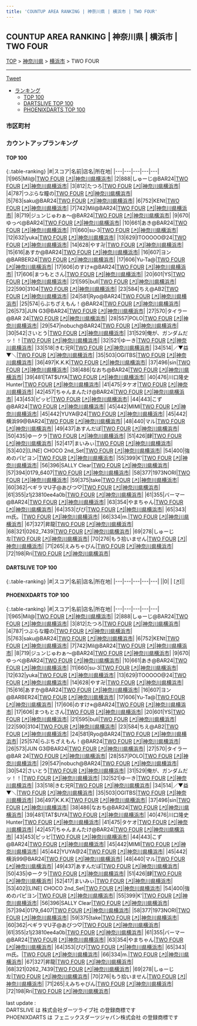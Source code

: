 ```yaml
---
title: 'COUNTUP AREA RANKING | 神奈川県 | 横浜市 | TWO FOUR'
---
```

## COUNTUP AREA RANKING | 神奈川県 | 横浜市 | TWO FOUR

[TOP](/darts/rank/) > [神奈川県](/darts/rank/神奈川県/) > [横浜市](/darts/rank/神奈川県/横浜市/) > TWO FOUR

___

<a href="https://twitter.com/share?ref_src=twsrc%5Etfw" data-text="COUNTUP AREA RANKING | 神奈川県横浜市TWO FOUR" class="twitter-share-button" data-hashtags="DARTSLIVE,PHOENIXDARTS,darts,ダーツ" data-show-count="false">Tweet</a>

* [ランキング](#カウントアップランキング)
    * [TOP 100](#top-100)
    * [DARTSLIVE TOP 100](#dartslive-top-100)
    * [PHOENIXDARTS TOP 100](#phoenixdarts-top-100)

### 市区町村

<ul>

</ul>

### カウントアップランキング

#### TOP 100



{:.table-ranking}
|#|スコア|名前|店名|所在地|
|---|---|---|---|---|
|1|965|<span class="rank-name-pd">Mil@</span>|<a href="/darts/rank/shops/85292.html">TWO FOUR</a> <a href="https://vs.phoenixdarts.com/jp/shop/shopDetailInfo/s_85292?s_seq=85292">[↗]</a>|<a href="/darts/rank/神奈川県/横浜市">神奈川県横浜市</a>|
|2|888|<span class="rank-name-pd">しゅーじ@BAR24</span>|<a href="/darts/rank/shops/85292.html">TWO FOUR</a> <a href="https://vs.phoenixdarts.com/jp/shop/shopDetailInfo/s_85292?s_seq=85292">[↗]</a>|<a href="/darts/rank/神奈川県/横浜市">神奈川県横浜市</a>|
|3|812|<span class="rank-name-pd">たつろ</span>|<a href="/darts/rank/shops/85292.html">TWO FOUR</a> <a href="https://vs.phoenixdarts.com/jp/shop/shopDetailInfo/s_85292?s_seq=85292">[↗]</a>|<a href="/darts/rank/神奈川県/横浜市">神奈川県横浜市</a>|
|4|787|<span class="rank-name-pd">つぶらな瞳の</span>|<a href="/darts/rank/shops/85292.html">TWO FOUR</a> <a href="https://vs.phoenixdarts.com/jp/shop/shopDetailInfo/s_85292?s_seq=85292">[↗]</a>|<a href="/darts/rank/神奈川県/横浜市">神奈川県横浜市</a>|
|5|763|<span class="rank-name-pd">saku@BAR24</span>|<a href="/darts/rank/shops/85292.html">TWO FOUR</a> <a href="https://vs.phoenixdarts.com/jp/shop/shopDetailInfo/s_85292?s_seq=85292">[↗]</a>|<a href="/darts/rank/神奈川県/横浜市">神奈川県横浜市</a>|
|6|752|<span class="rank-name-pd">KENt</span>|<a href="/darts/rank/shops/85292.html">TWO FOUR</a> <a href="https://vs.phoenixdarts.com/jp/shop/shopDetailInfo/s_85292?s_seq=85292">[↗]</a>|<a href="/darts/rank/神奈川県/横浜市">神奈川県横浜市</a>|
|7|742|<span class="rank-name-pd">Mil@BAR24</span>|<a href="/darts/rank/shops/85292.html">TWO FOUR</a> <a href="https://vs.phoenixdarts.com/jp/shop/shopDetailInfo/s_85292?s_seq=85292">[↗]</a>|<a href="/darts/rank/神奈川県/横浜市">神奈川県横浜市</a>|
|8|719|<span class="rank-name-pd">ジュンじゅわぁ〜@BAR24</span>|<a href="/darts/rank/shops/85292.html">TWO FOUR</a> <a href="https://vs.phoenixdarts.com/jp/shop/shopDetailInfo/s_85292?s_seq=85292">[↗]</a>|<a href="/darts/rank/神奈川県/横浜市">神奈川県横浜市</a>|
|9|670|<span class="rank-name-pd">ゆっぺ@BAR24</span>|<a href="/darts/rank/shops/85292.html">TWO FOUR</a> <a href="https://vs.phoenixdarts.com/jp/shop/shopDetailInfo/s_85292?s_seq=85292">[↗]</a>|<a href="/darts/rank/神奈川県/横浜市">神奈川県横浜市</a>|
|10|661|<span class="rank-name-pd">あき@BAR24</span>|<a href="/darts/rank/shops/85292.html">TWO FOUR</a> <a href="https://vs.phoenixdarts.com/jp/shop/shopDetailInfo/s_85292?s_seq=85292">[↗]</a>|<a href="/darts/rank/神奈川県/横浜市">神奈川県横浜市</a>|
|11|660|<span class="rank-name-pd">su-3</span>|<a href="/darts/rank/shops/85292.html">TWO FOUR</a> <a href="https://vs.phoenixdarts.com/jp/shop/shopDetailInfo/s_85292?s_seq=85292">[↗]</a>|<a href="/darts/rank/神奈川県/横浜市">神奈川県横浜市</a>|
|12|632|<span class="rank-name-pd">yuka</span>|<a href="/darts/rank/shops/85292.html">TWO FOUR</a> <a href="https://vs.phoenixdarts.com/jp/shop/shopDetailInfo/s_85292?s_seq=85292">[↗]</a>|<a href="/darts/rank/神奈川県/横浜市">神奈川県横浜市</a>|
|13|629|<span class="rank-name-pd">ITOOOOO@24</span>|<a href="/darts/rank/shops/85292.html">TWO FOUR</a> <a href="https://vs.phoenixdarts.com/jp/shop/shopDetailInfo/s_85292?s_seq=85292">[↗]</a>|<a href="/darts/rank/神奈川県/横浜市">神奈川県横浜市</a>|
|14|628|<span class="rank-name-pd">やす卍</span>|<a href="/darts/rank/shops/85292.html">TWO FOUR</a> <a href="https://vs.phoenixdarts.com/jp/shop/shopDetailInfo/s_85292?s_seq=85292">[↗]</a>|<a href="/darts/rank/神奈川県/横浜市">神奈川県横浜市</a>|
|15|616|<span class="rank-name-pd">あすか@BAR24</span>|<a href="/darts/rank/shops/85292.html">TWO FOUR</a> <a href="https://vs.phoenixdarts.com/jp/shop/shopDetailInfo/s_85292?s_seq=85292">[↗]</a>|<a href="/darts/rank/神奈川県/横浜市">神奈川県横浜市</a>|
|16|607|<span class="rank-name-pd">ヨン@BARBER24</span>|<a href="/darts/rank/shops/85292.html">TWO FOUR</a> <a href="https://vs.phoenixdarts.com/jp/shop/shopDetailInfo/s_85292?s_seq=85292">[↗]</a>|<a href="/darts/rank/神奈川県/横浜市">神奈川県横浜市</a>|
|17|606|<span class="rank-name-pd">Yu-Ta@</span>|<a href="/darts/rank/shops/85292.html">TWO FOUR</a> <a href="https://vs.phoenixdarts.com/jp/shop/shopDetailInfo/s_85292?s_seq=85292">[↗]</a>|<a href="/darts/rank/神奈川県/横浜市">神奈川県横浜市</a>|
|17|606|<span class="rank-name-pd">のすけ⭐︎@BAR24</span>|<a href="/darts/rank/shops/85292.html">TWO FOUR</a> <a href="https://vs.phoenixdarts.com/jp/shop/shopDetailInfo/s_85292?s_seq=85292">[↗]</a>|<a href="/darts/rank/神奈川県/横浜市">神奈川県横浜市</a>|
|17|606|<span class="rank-name-pd">まつもとさん</span>|<a href="/darts/rank/shops/85292.html">TWO FOUR</a> <a href="https://vs.phoenixdarts.com/jp/shop/shopDetailInfo/s_85292?s_seq=85292">[↗]</a>|<a href="/darts/rank/神奈川県/横浜市">神奈川県横浜市</a>|
|20|601|<span class="rank-name-pd">YS</span>|<a href="/darts/rank/shops/85292.html">TWO FOUR</a> <a href="https://vs.phoenixdarts.com/jp/shop/shopDetailInfo/s_85292?s_seq=85292">[↗]</a>|<a href="/darts/rank/神奈川県/横浜市">神奈川県横浜市</a>|
|21|595|<span class="rank-name-pd">bull</span>|<a href="/darts/rank/shops/85292.html">TWO FOUR</a> <a href="https://vs.phoenixdarts.com/jp/shop/shopDetailInfo/s_85292?s_seq=85292">[↗]</a>|<a href="/darts/rank/神奈川県/横浜市">神奈川県横浜市</a>|
|22|590|<span class="rank-name-pd">3104</span>|<a href="/darts/rank/shops/85292.html">TWO FOUR</a> <a href="https://vs.phoenixdarts.com/jp/shop/shopDetailInfo/s_85292?s_seq=85292">[↗]</a>|<a href="/darts/rank/神奈川県/横浜市">神奈川県横浜市</a>|
|23|584|<span class="rank-name-pd">ちえ@AB2</span>|<a href="/darts/rank/shops/85292.html">TWO FOUR</a> <a href="https://vs.phoenixdarts.com/jp/shop/shopDetailInfo/s_85292?s_seq=85292">[↗]</a>|<a href="/darts/rank/神奈川県/横浜市">神奈川県横浜市</a>|
|24|581|<span class="rank-name-pd">Ryo@BAR24</span>|<a href="/darts/rank/shops/85292.html">TWO FOUR</a> <a href="https://vs.phoenixdarts.com/jp/shop/shopDetailInfo/s_85292?s_seq=85292">[↗]</a>|<a href="/darts/rank/神奈川県/横浜市">神奈川県横浜市</a>|
|25|574|<span class="rank-name-pd">らぶちざえもん！@BAR24</span>|<a href="/darts/rank/shops/85292.html">TWO FOUR</a> <a href="https://vs.phoenixdarts.com/jp/shop/shopDetailInfo/s_85292?s_seq=85292">[↗]</a>|<a href="/darts/rank/神奈川県/横浜市">神奈川県横浜市</a>|
|26|573|<span class="rank-name-pd">JUN G3@BAR24</span>|<a href="/darts/rank/shops/85292.html">TWO FOUR</a> <a href="https://vs.phoenixdarts.com/jp/shop/shopDetailInfo/s_85292?s_seq=85292">[↗]</a>|<a href="/darts/rank/神奈川県/横浜市">神奈川県横浜市</a>|
|27|570|<span class="rank-name-pd">タイラー@BAR 24</span>|<a href="/darts/rank/shops/85292.html">TWO FOUR</a> <a href="https://vs.phoenixdarts.com/jp/shop/shopDetailInfo/s_85292?s_seq=85292">[↗]</a>|<a href="/darts/rank/神奈川県/横浜市">神奈川県横浜市</a>|
|28|557|<span class="rank-name-pd">POLO</span>|<a href="/darts/rank/shops/85292.html">TWO FOUR</a> <a href="https://vs.phoenixdarts.com/jp/shop/shopDetailInfo/s_85292?s_seq=85292">[↗]</a>|<a href="/darts/rank/神奈川県/横浜市">神奈川県横浜市</a>|
|29|547|<span class="rank-name-pd">nobuch@BAR24</span>|<a href="/darts/rank/shops/85292.html">TWO FOUR</a> <a href="https://vs.phoenixdarts.com/jp/shop/shopDetailInfo/s_85292?s_seq=85292">[↗]</a>|<a href="/darts/rank/神奈川県/横浜市">神奈川県横浜市</a>|
|30|542|<span class="rank-name-pd">さいとう</span>|<a href="/darts/rank/shops/85292.html">TWO FOUR</a> <a href="https://vs.phoenixdarts.com/jp/shop/shopDetailInfo/s_85292?s_seq=85292">[↗]</a>|<a href="/darts/rank/神奈川県/横浜市">神奈川県横浜市</a>|
|31|529|<span class="rank-name-pd">俺が、ガンダムだッ！！</span>|<a href="/darts/rank/shops/85292.html">TWO FOUR</a> <a href="https://vs.phoenixdarts.com/jp/shop/shopDetailInfo/s_85292?s_seq=85292">[↗]</a>|<a href="/darts/rank/神奈川県/横浜市">神奈川県横浜市</a>|
|32|521|<span class="rank-name-pd">ゆーき</span>|<a href="/darts/rank/shops/85292.html">TWO FOUR</a> <a href="https://vs.phoenixdarts.com/jp/shop/shopDetailInfo/s_85292?s_seq=85292">[↗]</a>|<a href="/darts/rank/神奈川県/横浜市">神奈川県横浜市</a>|
|33|518|<span class="rank-name-pd">きむ兄R</span>|<a href="/darts/rank/shops/85292.html">TWO FOUR</a> <a href="https://vs.phoenixdarts.com/jp/shop/shopDetailInfo/s_85292?s_seq=85292">[↗]</a>|<a href="/darts/rank/神奈川県/横浜市">神奈川県横浜市</a>|
|34|514|<span class="rank-name-pd">／▼益▼＼</span>|<a href="/darts/rank/shops/85292.html">TWO FOUR</a> <a href="https://vs.phoenixdarts.com/jp/shop/shopDetailInfo/s_85292?s_seq=85292">[↗]</a>|<a href="/darts/rank/神奈川県/横浜市">神奈川県横浜市</a>|
|35|503|<span class="rank-name-pd">OGITBS</span>|<a href="/darts/rank/shops/85292.html">TWO FOUR</a> <a href="https://vs.phoenixdarts.com/jp/shop/shopDetailInfo/s_85292?s_seq=85292">[↗]</a>|<a href="/darts/rank/神奈川県/横浜市">神奈川県横浜市</a>|
|36|497|<span class="rank-name-pd">K.K.K</span>|<a href="/darts/rank/shops/85292.html">TWO FOUR</a> <a href="https://vs.phoenixdarts.com/jp/shop/shopDetailInfo/s_85292?s_seq=85292">[↗]</a>|<a href="/darts/rank/神奈川県/横浜市">神奈川県横浜市</a>|
|37|496|<span class="rank-name-pd">sin</span>|<a href="/darts/rank/shops/85292.html">TWO FOUR</a> <a href="https://vs.phoenixdarts.com/jp/shop/shopDetailInfo/s_85292?s_seq=85292">[↗]</a>|<a href="/darts/rank/神奈川県/横浜市">神奈川県横浜市</a>|
|38|486|<span class="rank-name-pd">なおち@BAR24</span>|<a href="/darts/rank/shops/85292.html">TWO FOUR</a> <a href="https://vs.phoenixdarts.com/jp/shop/shopDetailInfo/s_85292?s_seq=85292">[↗]</a>|<a href="/darts/rank/神奈川県/横浜市">神奈川県横浜市</a>|
|39|481|<span class="rank-name-pd">TAT$UYA</span>|<a href="/darts/rank/shops/85292.html">TWO FOUR</a> <a href="https://vs.phoenixdarts.com/jp/shop/shopDetailInfo/s_85292?s_seq=85292">[↗]</a>|<a href="/darts/rank/神奈川県/横浜市">神奈川県横浜市</a>|
|40|476|<span class="rank-name-pd">川口隆史Hunter</span>|<a href="/darts/rank/shops/85292.html">TWO FOUR</a> <a href="https://vs.phoenixdarts.com/jp/shop/shopDetailInfo/s_85292?s_seq=85292">[↗]</a>|<a href="/darts/rank/神奈川県/横浜市">神奈川県横浜市</a>|
|41|475|<span class="rank-name-pd">タケオ</span>|<a href="/darts/rank/shops/85292.html">TWO FOUR</a> <a href="https://vs.phoenixdarts.com/jp/shop/shopDetailInfo/s_85292?s_seq=85292">[↗]</a>|<a href="/darts/rank/神奈川県/横浜市">神奈川県横浜市</a>|
|42|457|<span class="rank-name-pd">ちゃんまんたけ@BAR24</span>|<a href="/darts/rank/shops/85292.html">TWO FOUR</a> <a href="https://vs.phoenixdarts.com/jp/shop/shopDetailInfo/s_85292?s_seq=85292">[↗]</a>|<a href="/darts/rank/神奈川県/横浜市">神奈川県横浜市</a>|
|43|453|<span class="rank-name-pd">ピッピ</span>|<a href="/darts/rank/shops/85292.html">TWO FOUR</a> <a href="https://vs.phoenixdarts.com/jp/shop/shopDetailInfo/s_85292?s_seq=85292">[↗]</a>|<a href="/darts/rank/神奈川県/横浜市">神奈川県横浜市</a>|
|44|443|<span class="rank-name-pd">こず@BAR24</span>|<a href="/darts/rank/shops/85292.html">TWO FOUR</a> <a href="https://vs.phoenixdarts.com/jp/shop/shopDetailInfo/s_85292?s_seq=85292">[↗]</a>|<a href="/darts/rank/神奈川県/横浜市">神奈川県横浜市</a>|
|45|442|<span class="rank-name-pd">MIMI</span>|<a href="/darts/rank/shops/85292.html">TWO FOUR</a> <a href="https://vs.phoenixdarts.com/jp/shop/shopDetailInfo/s_85292?s_seq=85292">[↗]</a>|<a href="/darts/rank/神奈川県/横浜市">神奈川県横浜市</a>|
|45|442|<span class="rank-name-pd">YUYA@24</span>|<a href="/darts/rank/shops/85292.html">TWO FOUR</a> <a href="https://vs.phoenixdarts.com/jp/shop/shopDetailInfo/s_85292?s_seq=85292">[↗]</a>|<a href="/darts/rank/神奈川県/横浜市">神奈川県横浜市</a>|
|45|442|<span class="rank-name-pd">横浜99@BAR24</span>|<a href="/darts/rank/shops/85292.html">TWO FOUR</a> <a href="https://vs.phoenixdarts.com/jp/shop/shopDetailInfo/s_85292?s_seq=85292">[↗]</a>|<a href="/darts/rank/神奈川県/横浜市">神奈川県横浜市</a>|
|48|440|<span class="rank-name-pd">マル</span>|<a href="/darts/rank/shops/85292.html">TWO FOUR</a> <a href="https://vs.phoenixdarts.com/jp/shop/shopDetailInfo/s_85292?s_seq=85292">[↗]</a>|<a href="/darts/rank/神奈川県/横浜市">神奈川県横浜市</a>|
|49|437|<span class="rank-name-pd">あすんだぽ</span>|<a href="/darts/rank/shops/85292.html">TWO FOUR</a> <a href="https://vs.phoenixdarts.com/jp/shop/shopDetailInfo/s_85292?s_seq=85292">[↗]</a>|<a href="/darts/rank/神奈川県/横浜市">神奈川県横浜市</a>|
|50|435|<span class="rank-name-pd">ゆークラ</span>|<a href="/darts/rank/shops/85292.html">TWO FOUR</a> <a href="https://vs.phoenixdarts.com/jp/shop/shopDetailInfo/s_85292?s_seq=85292">[↗]</a>|<a href="/darts/rank/神奈川県/横浜市">神奈川県横浜市</a>|
|51|426|<span class="rank-name-pd">肆</span>|<a href="/darts/rank/shops/85292.html">TWO FOUR</a> <a href="https://vs.phoenixdarts.com/jp/shop/shopDetailInfo/s_85292?s_seq=85292">[↗]</a>|<a href="/darts/rank/神奈川県/横浜市">神奈川県横浜市</a>|
|52|417|<span class="rank-name-pd">まいみぃ</span>|<a href="/darts/rank/shops/85292.html">TWO FOUR</a> <a href="https://vs.phoenixdarts.com/jp/shop/shopDetailInfo/s_85292?s_seq=85292">[↗]</a>|<a href="/darts/rank/神奈川県/横浜市">神奈川県横浜市</a>|
|53|402|<span class="rank-name-pd">[LINE] CHOCO 2nd_Set</span>|<a href="/darts/rank/shops/85292.html">TWO FOUR</a> <a href="https://vs.phoenixdarts.com/jp/shop/shopDetailInfo/s_85292?s_seq=85292">[↗]</a>|<a href="/darts/rank/神奈川県/横浜市">神奈川県横浜市</a>|
|54|400|<span class="rank-name-pd">強めのパピヨン</span>|<a href="/darts/rank/shops/85292.html">TWO FOUR</a> <a href="https://vs.phoenixdarts.com/jp/shop/shopDetailInfo/s_85292?s_seq=85292">[↗]</a>|<a href="/darts/rank/神奈川県/横浜市">神奈川県横浜市</a>|
|55|399|<span class="rank-name-pd">K&#x27;</span>|<a href="/darts/rank/shops/85292.html">TWO FOUR</a> <a href="https://vs.phoenixdarts.com/jp/shop/shopDetailInfo/s_85292?s_seq=85292">[↗]</a>|<a href="/darts/rank/神奈川県/横浜市">神奈川県横浜市</a>|
|56|396|<span class="rank-name-pd">SALLY Clear</span>|<a href="/darts/rank/shops/85292.html">TWO FOUR</a> <a href="https://vs.phoenixdarts.com/jp/shop/shopDetailInfo/s_85292?s_seq=85292">[↗]</a>|<a href="/darts/rank/神奈川県/横浜市">神奈川県横浜市</a>|
|57|394|<span class="rank-name-pd">0179_6407</span>|<a href="/darts/rank/shops/85292.html">TWO FOUR</a> <a href="https://vs.phoenixdarts.com/jp/shop/shopDetailInfo/s_85292?s_seq=85292">[↗]</a>|<a href="/darts/rank/神奈川県/横浜市">神奈川県横浜市</a>|
|58|377|<span class="rank-name-pd">1973NORI</span>|<a href="/darts/rank/shops/85292.html">TWO FOUR</a> <a href="https://vs.phoenixdarts.com/jp/shop/shopDetailInfo/s_85292?s_seq=85292">[↗]</a>|<a href="/darts/rank/神奈川県/横浜市">神奈川県横浜市</a>|
|59|375|<span class="rank-name-pd">take</span>|<a href="/darts/rank/shops/85292.html">TWO FOUR</a> <a href="https://vs.phoenixdarts.com/jp/shop/shopDetailInfo/s_85292?s_seq=85292">[↗]</a>|<a href="/darts/rank/神奈川県/横浜市">神奈川県横浜市</a>|
|60|362|<span class="rank-name-pd">ベギラマU子@あびつ♡</span>|<a href="/darts/rank/shops/85292.html">TWO FOUR</a> <a href="https://vs.phoenixdarts.com/jp/shop/shopDetailInfo/s_85292?s_seq=85292">[↗]</a>|<a href="/darts/rank/神奈川県/横浜市">神奈川県横浜市</a>|
|61|355|<span class="rank-name-pd">z1j23810ee4a0b</span>|<a href="/darts/rank/shops/85292.html">TWO FOUR</a> <a href="https://vs.phoenixdarts.com/jp/shop/shopDetailInfo/s_85292?s_seq=85292">[↗]</a>|<a href="/darts/rank/神奈川県/横浜市">神奈川県横浜市</a>|
|61|355|<span class="rank-name-pd">バーマー@BAR24</span>|<a href="/darts/rank/shops/85292.html">TWO FOUR</a> <a href="https://vs.phoenixdarts.com/jp/shop/shopDetailInfo/s_85292?s_seq=85292">[↗]</a>|<a href="/darts/rank/神奈川県/横浜市">神奈川県横浜市</a>|
|63|354|<span class="rank-name-pd">やまちゃん</span>|<a href="/darts/rank/shops/85292.html">TWO FOUR</a> <a href="https://vs.phoenixdarts.com/jp/shop/shopDetailInfo/s_85292?s_seq=85292">[↗]</a>|<a href="/darts/rank/神奈川県/横浜市">神奈川県横浜市</a>|
|64|353|<span class="rank-name-pd">ぴぴ</span>|<a href="/darts/rank/shops/85292.html">TWO FOUR</a> <a href="https://vs.phoenixdarts.com/jp/shop/shopDetailInfo/s_85292?s_seq=85292">[↗]</a>|<a href="/darts/rank/神奈川県/横浜市">神奈川県横浜市</a>|
|65|343|<span class="rank-name-pd">ｍ氏。</span>|<a href="/darts/rank/shops/85292.html">TWO FOUR</a> <a href="https://vs.phoenixdarts.com/jp/shop/shopDetailInfo/s_85292?s_seq=85292">[↗]</a>|<a href="/darts/rank/神奈川県/横浜市">神奈川県横浜市</a>|
|66|334|<span class="rank-name-pd">m.</span>|<a href="/darts/rank/shops/85292.html">TWO FOUR</a> <a href="https://vs.phoenixdarts.com/jp/shop/shopDetailInfo/s_85292?s_seq=85292">[↗]</a>|<a href="/darts/rank/神奈川県/横浜市">神奈川県横浜市</a>|
|67|327|<span class="rank-name-pd">昇龍</span>|<a href="/darts/rank/shops/85292.html">TWO FOUR</a> <a href="https://vs.phoenixdarts.com/jp/shop/shopDetailInfo/s_85292?s_seq=85292">[↗]</a>|<a href="/darts/rank/神奈川県/横浜市">神奈川県横浜市</a>|
|68|321|<span class="rank-name-pd">0262_7439</span>|<a href="/darts/rank/shops/85292.html">TWO FOUR</a> <a href="https://vs.phoenixdarts.com/jp/shop/shopDetailInfo/s_85292?s_seq=85292">[↗]</a>|<a href="/darts/rank/神奈川県/横浜市">神奈川県横浜市</a>|
|69|278|<span class="rank-name-pd">しゅーじ左</span>|<a href="/darts/rank/shops/85292.html">TWO FOUR</a> <a href="https://vs.phoenixdarts.com/jp/shop/shopDetailInfo/s_85292?s_seq=85292">[↗]</a>|<a href="/darts/rank/神奈川県/横浜市">神奈川県横浜市</a>|
|70|276|<span class="rank-name-pd">もう拾いません</span>|<a href="/darts/rank/shops/85292.html">TWO FOUR</a> <a href="https://vs.phoenixdarts.com/jp/shop/shopDetailInfo/s_85292?s_seq=85292">[↗]</a>|<a href="/darts/rank/神奈川県/横浜市">神奈川県横浜市</a>|
|71|265|<span class="rank-name-pd">えみちゃびん</span>|<a href="/darts/rank/shops/85292.html">TWO FOUR</a> <a href="https://vs.phoenixdarts.com/jp/shop/shopDetailInfo/s_85292?s_seq=85292">[↗]</a>|<a href="/darts/rank/神奈川県/横浜市">神奈川県横浜市</a>|
|72|198|<span class="rank-name-pd">Rri</span>|<a href="/darts/rank/shops/85292.html">TWO FOUR</a> <a href="https://vs.phoenixdarts.com/jp/shop/shopDetailInfo/s_85292?s_seq=85292">[↗]</a>|<a href="/darts/rank/神奈川県/横浜市">神奈川県横浜市</a>|


#### DARTSLIVE TOP 100



{:.table-ranking}
|#|スコア|名前|店名|所在地|
|---|---|---|---|---|
||0|<span class="rank-name-dl"> </span>|<a href="/darts/rank/shops/.html"></a> <a href="">[↗]</a>|<a href="/darts/rank//"></a>|


#### PHOENIXDARTS TOP 100



{:.table-ranking}
|#|スコア|名前|店名|所在地|
|---|---|---|---|---|
|1|965|<span class="rank-name-pd">Mil@</span>|<a href="/darts/rank/shops/85292.html">TWO FOUR</a> <a href="https://vs.phoenixdarts.com/jp/shop/shopDetailInfo/s_85292?s_seq=85292">[↗]</a>|<a href="/darts/rank/神奈川県/横浜市">神奈川県横浜市</a>|
|2|888|<span class="rank-name-pd">しゅーじ@BAR24</span>|<a href="/darts/rank/shops/85292.html">TWO FOUR</a> <a href="https://vs.phoenixdarts.com/jp/shop/shopDetailInfo/s_85292?s_seq=85292">[↗]</a>|<a href="/darts/rank/神奈川県/横浜市">神奈川県横浜市</a>|
|3|812|<span class="rank-name-pd">たつろ</span>|<a href="/darts/rank/shops/85292.html">TWO FOUR</a> <a href="https://vs.phoenixdarts.com/jp/shop/shopDetailInfo/s_85292?s_seq=85292">[↗]</a>|<a href="/darts/rank/神奈川県/横浜市">神奈川県横浜市</a>|
|4|787|<span class="rank-name-pd">つぶらな瞳の</span>|<a href="/darts/rank/shops/85292.html">TWO FOUR</a> <a href="https://vs.phoenixdarts.com/jp/shop/shopDetailInfo/s_85292?s_seq=85292">[↗]</a>|<a href="/darts/rank/神奈川県/横浜市">神奈川県横浜市</a>|
|5|763|<span class="rank-name-pd">saku@BAR24</span>|<a href="/darts/rank/shops/85292.html">TWO FOUR</a> <a href="https://vs.phoenixdarts.com/jp/shop/shopDetailInfo/s_85292?s_seq=85292">[↗]</a>|<a href="/darts/rank/神奈川県/横浜市">神奈川県横浜市</a>|
|6|752|<span class="rank-name-pd">KENt</span>|<a href="/darts/rank/shops/85292.html">TWO FOUR</a> <a href="https://vs.phoenixdarts.com/jp/shop/shopDetailInfo/s_85292?s_seq=85292">[↗]</a>|<a href="/darts/rank/神奈川県/横浜市">神奈川県横浜市</a>|
|7|742|<span class="rank-name-pd">Mil@BAR24</span>|<a href="/darts/rank/shops/85292.html">TWO FOUR</a> <a href="https://vs.phoenixdarts.com/jp/shop/shopDetailInfo/s_85292?s_seq=85292">[↗]</a>|<a href="/darts/rank/神奈川県/横浜市">神奈川県横浜市</a>|
|8|719|<span class="rank-name-pd">ジュンじゅわぁ〜@BAR24</span>|<a href="/darts/rank/shops/85292.html">TWO FOUR</a> <a href="https://vs.phoenixdarts.com/jp/shop/shopDetailInfo/s_85292?s_seq=85292">[↗]</a>|<a href="/darts/rank/神奈川県/横浜市">神奈川県横浜市</a>|
|9|670|<span class="rank-name-pd">ゆっぺ@BAR24</span>|<a href="/darts/rank/shops/85292.html">TWO FOUR</a> <a href="https://vs.phoenixdarts.com/jp/shop/shopDetailInfo/s_85292?s_seq=85292">[↗]</a>|<a href="/darts/rank/神奈川県/横浜市">神奈川県横浜市</a>|
|10|661|<span class="rank-name-pd">あき@BAR24</span>|<a href="/darts/rank/shops/85292.html">TWO FOUR</a> <a href="https://vs.phoenixdarts.com/jp/shop/shopDetailInfo/s_85292?s_seq=85292">[↗]</a>|<a href="/darts/rank/神奈川県/横浜市">神奈川県横浜市</a>|
|11|660|<span class="rank-name-pd">su-3</span>|<a href="/darts/rank/shops/85292.html">TWO FOUR</a> <a href="https://vs.phoenixdarts.com/jp/shop/shopDetailInfo/s_85292?s_seq=85292">[↗]</a>|<a href="/darts/rank/神奈川県/横浜市">神奈川県横浜市</a>|
|12|632|<span class="rank-name-pd">yuka</span>|<a href="/darts/rank/shops/85292.html">TWO FOUR</a> <a href="https://vs.phoenixdarts.com/jp/shop/shopDetailInfo/s_85292?s_seq=85292">[↗]</a>|<a href="/darts/rank/神奈川県/横浜市">神奈川県横浜市</a>|
|13|629|<span class="rank-name-pd">ITOOOOO@24</span>|<a href="/darts/rank/shops/85292.html">TWO FOUR</a> <a href="https://vs.phoenixdarts.com/jp/shop/shopDetailInfo/s_85292?s_seq=85292">[↗]</a>|<a href="/darts/rank/神奈川県/横浜市">神奈川県横浜市</a>|
|14|628|<span class="rank-name-pd">やす卍</span>|<a href="/darts/rank/shops/85292.html">TWO FOUR</a> <a href="https://vs.phoenixdarts.com/jp/shop/shopDetailInfo/s_85292?s_seq=85292">[↗]</a>|<a href="/darts/rank/神奈川県/横浜市">神奈川県横浜市</a>|
|15|616|<span class="rank-name-pd">あすか@BAR24</span>|<a href="/darts/rank/shops/85292.html">TWO FOUR</a> <a href="https://vs.phoenixdarts.com/jp/shop/shopDetailInfo/s_85292?s_seq=85292">[↗]</a>|<a href="/darts/rank/神奈川県/横浜市">神奈川県横浜市</a>|
|16|607|<span class="rank-name-pd">ヨン@BARBER24</span>|<a href="/darts/rank/shops/85292.html">TWO FOUR</a> <a href="https://vs.phoenixdarts.com/jp/shop/shopDetailInfo/s_85292?s_seq=85292">[↗]</a>|<a href="/darts/rank/神奈川県/横浜市">神奈川県横浜市</a>|
|17|606|<span class="rank-name-pd">Yu-Ta@</span>|<a href="/darts/rank/shops/85292.html">TWO FOUR</a> <a href="https://vs.phoenixdarts.com/jp/shop/shopDetailInfo/s_85292?s_seq=85292">[↗]</a>|<a href="/darts/rank/神奈川県/横浜市">神奈川県横浜市</a>|
|17|606|<span class="rank-name-pd">のすけ⭐︎@BAR24</span>|<a href="/darts/rank/shops/85292.html">TWO FOUR</a> <a href="https://vs.phoenixdarts.com/jp/shop/shopDetailInfo/s_85292?s_seq=85292">[↗]</a>|<a href="/darts/rank/神奈川県/横浜市">神奈川県横浜市</a>|
|17|606|<span class="rank-name-pd">まつもとさん</span>|<a href="/darts/rank/shops/85292.html">TWO FOUR</a> <a href="https://vs.phoenixdarts.com/jp/shop/shopDetailInfo/s_85292?s_seq=85292">[↗]</a>|<a href="/darts/rank/神奈川県/横浜市">神奈川県横浜市</a>|
|20|601|<span class="rank-name-pd">YS</span>|<a href="/darts/rank/shops/85292.html">TWO FOUR</a> <a href="https://vs.phoenixdarts.com/jp/shop/shopDetailInfo/s_85292?s_seq=85292">[↗]</a>|<a href="/darts/rank/神奈川県/横浜市">神奈川県横浜市</a>|
|21|595|<span class="rank-name-pd">bull</span>|<a href="/darts/rank/shops/85292.html">TWO FOUR</a> <a href="https://vs.phoenixdarts.com/jp/shop/shopDetailInfo/s_85292?s_seq=85292">[↗]</a>|<a href="/darts/rank/神奈川県/横浜市">神奈川県横浜市</a>|
|22|590|<span class="rank-name-pd">3104</span>|<a href="/darts/rank/shops/85292.html">TWO FOUR</a> <a href="https://vs.phoenixdarts.com/jp/shop/shopDetailInfo/s_85292?s_seq=85292">[↗]</a>|<a href="/darts/rank/神奈川県/横浜市">神奈川県横浜市</a>|
|23|584|<span class="rank-name-pd">ちえ@AB2</span>|<a href="/darts/rank/shops/85292.html">TWO FOUR</a> <a href="https://vs.phoenixdarts.com/jp/shop/shopDetailInfo/s_85292?s_seq=85292">[↗]</a>|<a href="/darts/rank/神奈川県/横浜市">神奈川県横浜市</a>|
|24|581|<span class="rank-name-pd">Ryo@BAR24</span>|<a href="/darts/rank/shops/85292.html">TWO FOUR</a> <a href="https://vs.phoenixdarts.com/jp/shop/shopDetailInfo/s_85292?s_seq=85292">[↗]</a>|<a href="/darts/rank/神奈川県/横浜市">神奈川県横浜市</a>|
|25|574|<span class="rank-name-pd">らぶちざえもん！@BAR24</span>|<a href="/darts/rank/shops/85292.html">TWO FOUR</a> <a href="https://vs.phoenixdarts.com/jp/shop/shopDetailInfo/s_85292?s_seq=85292">[↗]</a>|<a href="/darts/rank/神奈川県/横浜市">神奈川県横浜市</a>|
|26|573|<span class="rank-name-pd">JUN G3@BAR24</span>|<a href="/darts/rank/shops/85292.html">TWO FOUR</a> <a href="https://vs.phoenixdarts.com/jp/shop/shopDetailInfo/s_85292?s_seq=85292">[↗]</a>|<a href="/darts/rank/神奈川県/横浜市">神奈川県横浜市</a>|
|27|570|<span class="rank-name-pd">タイラー@BAR 24</span>|<a href="/darts/rank/shops/85292.html">TWO FOUR</a> <a href="https://vs.phoenixdarts.com/jp/shop/shopDetailInfo/s_85292?s_seq=85292">[↗]</a>|<a href="/darts/rank/神奈川県/横浜市">神奈川県横浜市</a>|
|28|557|<span class="rank-name-pd">POLO</span>|<a href="/darts/rank/shops/85292.html">TWO FOUR</a> <a href="https://vs.phoenixdarts.com/jp/shop/shopDetailInfo/s_85292?s_seq=85292">[↗]</a>|<a href="/darts/rank/神奈川県/横浜市">神奈川県横浜市</a>|
|29|547|<span class="rank-name-pd">nobuch@BAR24</span>|<a href="/darts/rank/shops/85292.html">TWO FOUR</a> <a href="https://vs.phoenixdarts.com/jp/shop/shopDetailInfo/s_85292?s_seq=85292">[↗]</a>|<a href="/darts/rank/神奈川県/横浜市">神奈川県横浜市</a>|
|30|542|<span class="rank-name-pd">さいとう</span>|<a href="/darts/rank/shops/85292.html">TWO FOUR</a> <a href="https://vs.phoenixdarts.com/jp/shop/shopDetailInfo/s_85292?s_seq=85292">[↗]</a>|<a href="/darts/rank/神奈川県/横浜市">神奈川県横浜市</a>|
|31|529|<span class="rank-name-pd">俺が、ガンダムだッ！！</span>|<a href="/darts/rank/shops/85292.html">TWO FOUR</a> <a href="https://vs.phoenixdarts.com/jp/shop/shopDetailInfo/s_85292?s_seq=85292">[↗]</a>|<a href="/darts/rank/神奈川県/横浜市">神奈川県横浜市</a>|
|32|521|<span class="rank-name-pd">ゆーき</span>|<a href="/darts/rank/shops/85292.html">TWO FOUR</a> <a href="https://vs.phoenixdarts.com/jp/shop/shopDetailInfo/s_85292?s_seq=85292">[↗]</a>|<a href="/darts/rank/神奈川県/横浜市">神奈川県横浜市</a>|
|33|518|<span class="rank-name-pd">きむ兄R</span>|<a href="/darts/rank/shops/85292.html">TWO FOUR</a> <a href="https://vs.phoenixdarts.com/jp/shop/shopDetailInfo/s_85292?s_seq=85292">[↗]</a>|<a href="/darts/rank/神奈川県/横浜市">神奈川県横浜市</a>|
|34|514|<span class="rank-name-pd">／▼益▼＼</span>|<a href="/darts/rank/shops/85292.html">TWO FOUR</a> <a href="https://vs.phoenixdarts.com/jp/shop/shopDetailInfo/s_85292?s_seq=85292">[↗]</a>|<a href="/darts/rank/神奈川県/横浜市">神奈川県横浜市</a>|
|35|503|<span class="rank-name-pd">OGITBS</span>|<a href="/darts/rank/shops/85292.html">TWO FOUR</a> <a href="https://vs.phoenixdarts.com/jp/shop/shopDetailInfo/s_85292?s_seq=85292">[↗]</a>|<a href="/darts/rank/神奈川県/横浜市">神奈川県横浜市</a>|
|36|497|<span class="rank-name-pd">K.K.K</span>|<a href="/darts/rank/shops/85292.html">TWO FOUR</a> <a href="https://vs.phoenixdarts.com/jp/shop/shopDetailInfo/s_85292?s_seq=85292">[↗]</a>|<a href="/darts/rank/神奈川県/横浜市">神奈川県横浜市</a>|
|37|496|<span class="rank-name-pd">sin</span>|<a href="/darts/rank/shops/85292.html">TWO FOUR</a> <a href="https://vs.phoenixdarts.com/jp/shop/shopDetailInfo/s_85292?s_seq=85292">[↗]</a>|<a href="/darts/rank/神奈川県/横浜市">神奈川県横浜市</a>|
|38|486|<span class="rank-name-pd">なおち@BAR24</span>|<a href="/darts/rank/shops/85292.html">TWO FOUR</a> <a href="https://vs.phoenixdarts.com/jp/shop/shopDetailInfo/s_85292?s_seq=85292">[↗]</a>|<a href="/darts/rank/神奈川県/横浜市">神奈川県横浜市</a>|
|39|481|<span class="rank-name-pd">TAT$UYA</span>|<a href="/darts/rank/shops/85292.html">TWO FOUR</a> <a href="https://vs.phoenixdarts.com/jp/shop/shopDetailInfo/s_85292?s_seq=85292">[↗]</a>|<a href="/darts/rank/神奈川県/横浜市">神奈川県横浜市</a>|
|40|476|<span class="rank-name-pd">川口隆史Hunter</span>|<a href="/darts/rank/shops/85292.html">TWO FOUR</a> <a href="https://vs.phoenixdarts.com/jp/shop/shopDetailInfo/s_85292?s_seq=85292">[↗]</a>|<a href="/darts/rank/神奈川県/横浜市">神奈川県横浜市</a>|
|41|475|<span class="rank-name-pd">タケオ</span>|<a href="/darts/rank/shops/85292.html">TWO FOUR</a> <a href="https://vs.phoenixdarts.com/jp/shop/shopDetailInfo/s_85292?s_seq=85292">[↗]</a>|<a href="/darts/rank/神奈川県/横浜市">神奈川県横浜市</a>|
|42|457|<span class="rank-name-pd">ちゃんまんたけ@BAR24</span>|<a href="/darts/rank/shops/85292.html">TWO FOUR</a> <a href="https://vs.phoenixdarts.com/jp/shop/shopDetailInfo/s_85292?s_seq=85292">[↗]</a>|<a href="/darts/rank/神奈川県/横浜市">神奈川県横浜市</a>|
|43|453|<span class="rank-name-pd">ピッピ</span>|<a href="/darts/rank/shops/85292.html">TWO FOUR</a> <a href="https://vs.phoenixdarts.com/jp/shop/shopDetailInfo/s_85292?s_seq=85292">[↗]</a>|<a href="/darts/rank/神奈川県/横浜市">神奈川県横浜市</a>|
|44|443|<span class="rank-name-pd">こず@BAR24</span>|<a href="/darts/rank/shops/85292.html">TWO FOUR</a> <a href="https://vs.phoenixdarts.com/jp/shop/shopDetailInfo/s_85292?s_seq=85292">[↗]</a>|<a href="/darts/rank/神奈川県/横浜市">神奈川県横浜市</a>|
|45|442|<span class="rank-name-pd">MIMI</span>|<a href="/darts/rank/shops/85292.html">TWO FOUR</a> <a href="https://vs.phoenixdarts.com/jp/shop/shopDetailInfo/s_85292?s_seq=85292">[↗]</a>|<a href="/darts/rank/神奈川県/横浜市">神奈川県横浜市</a>|
|45|442|<span class="rank-name-pd">YUYA@24</span>|<a href="/darts/rank/shops/85292.html">TWO FOUR</a> <a href="https://vs.phoenixdarts.com/jp/shop/shopDetailInfo/s_85292?s_seq=85292">[↗]</a>|<a href="/darts/rank/神奈川県/横浜市">神奈川県横浜市</a>|
|45|442|<span class="rank-name-pd">横浜99@BAR24</span>|<a href="/darts/rank/shops/85292.html">TWO FOUR</a> <a href="https://vs.phoenixdarts.com/jp/shop/shopDetailInfo/s_85292?s_seq=85292">[↗]</a>|<a href="/darts/rank/神奈川県/横浜市">神奈川県横浜市</a>|
|48|440|<span class="rank-name-pd">マル</span>|<a href="/darts/rank/shops/85292.html">TWO FOUR</a> <a href="https://vs.phoenixdarts.com/jp/shop/shopDetailInfo/s_85292?s_seq=85292">[↗]</a>|<a href="/darts/rank/神奈川県/横浜市">神奈川県横浜市</a>|
|49|437|<span class="rank-name-pd">あすんだぽ</span>|<a href="/darts/rank/shops/85292.html">TWO FOUR</a> <a href="https://vs.phoenixdarts.com/jp/shop/shopDetailInfo/s_85292?s_seq=85292">[↗]</a>|<a href="/darts/rank/神奈川県/横浜市">神奈川県横浜市</a>|
|50|435|<span class="rank-name-pd">ゆークラ</span>|<a href="/darts/rank/shops/85292.html">TWO FOUR</a> <a href="https://vs.phoenixdarts.com/jp/shop/shopDetailInfo/s_85292?s_seq=85292">[↗]</a>|<a href="/darts/rank/神奈川県/横浜市">神奈川県横浜市</a>|
|51|426|<span class="rank-name-pd">肆</span>|<a href="/darts/rank/shops/85292.html">TWO FOUR</a> <a href="https://vs.phoenixdarts.com/jp/shop/shopDetailInfo/s_85292?s_seq=85292">[↗]</a>|<a href="/darts/rank/神奈川県/横浜市">神奈川県横浜市</a>|
|52|417|<span class="rank-name-pd">まいみぃ</span>|<a href="/darts/rank/shops/85292.html">TWO FOUR</a> <a href="https://vs.phoenixdarts.com/jp/shop/shopDetailInfo/s_85292?s_seq=85292">[↗]</a>|<a href="/darts/rank/神奈川県/横浜市">神奈川県横浜市</a>|
|53|402|<span class="rank-name-pd">[LINE] CHOCO 2nd_Set</span>|<a href="/darts/rank/shops/85292.html">TWO FOUR</a> <a href="https://vs.phoenixdarts.com/jp/shop/shopDetailInfo/s_85292?s_seq=85292">[↗]</a>|<a href="/darts/rank/神奈川県/横浜市">神奈川県横浜市</a>|
|54|400|<span class="rank-name-pd">強めのパピヨン</span>|<a href="/darts/rank/shops/85292.html">TWO FOUR</a> <a href="https://vs.phoenixdarts.com/jp/shop/shopDetailInfo/s_85292?s_seq=85292">[↗]</a>|<a href="/darts/rank/神奈川県/横浜市">神奈川県横浜市</a>|
|55|399|<span class="rank-name-pd">K&#x27;</span>|<a href="/darts/rank/shops/85292.html">TWO FOUR</a> <a href="https://vs.phoenixdarts.com/jp/shop/shopDetailInfo/s_85292?s_seq=85292">[↗]</a>|<a href="/darts/rank/神奈川県/横浜市">神奈川県横浜市</a>|
|56|396|<span class="rank-name-pd">SALLY Clear</span>|<a href="/darts/rank/shops/85292.html">TWO FOUR</a> <a href="https://vs.phoenixdarts.com/jp/shop/shopDetailInfo/s_85292?s_seq=85292">[↗]</a>|<a href="/darts/rank/神奈川県/横浜市">神奈川県横浜市</a>|
|57|394|<span class="rank-name-pd">0179_6407</span>|<a href="/darts/rank/shops/85292.html">TWO FOUR</a> <a href="https://vs.phoenixdarts.com/jp/shop/shopDetailInfo/s_85292?s_seq=85292">[↗]</a>|<a href="/darts/rank/神奈川県/横浜市">神奈川県横浜市</a>|
|58|377|<span class="rank-name-pd">1973NORI</span>|<a href="/darts/rank/shops/85292.html">TWO FOUR</a> <a href="https://vs.phoenixdarts.com/jp/shop/shopDetailInfo/s_85292?s_seq=85292">[↗]</a>|<a href="/darts/rank/神奈川県/横浜市">神奈川県横浜市</a>|
|59|375|<span class="rank-name-pd">take</span>|<a href="/darts/rank/shops/85292.html">TWO FOUR</a> <a href="https://vs.phoenixdarts.com/jp/shop/shopDetailInfo/s_85292?s_seq=85292">[↗]</a>|<a href="/darts/rank/神奈川県/横浜市">神奈川県横浜市</a>|
|60|362|<span class="rank-name-pd">ベギラマU子@あびつ♡</span>|<a href="/darts/rank/shops/85292.html">TWO FOUR</a> <a href="https://vs.phoenixdarts.com/jp/shop/shopDetailInfo/s_85292?s_seq=85292">[↗]</a>|<a href="/darts/rank/神奈川県/横浜市">神奈川県横浜市</a>|
|61|355|<span class="rank-name-pd">z1j23810ee4a0b</span>|<a href="/darts/rank/shops/85292.html">TWO FOUR</a> <a href="https://vs.phoenixdarts.com/jp/shop/shopDetailInfo/s_85292?s_seq=85292">[↗]</a>|<a href="/darts/rank/神奈川県/横浜市">神奈川県横浜市</a>|
|61|355|<span class="rank-name-pd">バーマー@BAR24</span>|<a href="/darts/rank/shops/85292.html">TWO FOUR</a> <a href="https://vs.phoenixdarts.com/jp/shop/shopDetailInfo/s_85292?s_seq=85292">[↗]</a>|<a href="/darts/rank/神奈川県/横浜市">神奈川県横浜市</a>|
|63|354|<span class="rank-name-pd">やまちゃん</span>|<a href="/darts/rank/shops/85292.html">TWO FOUR</a> <a href="https://vs.phoenixdarts.com/jp/shop/shopDetailInfo/s_85292?s_seq=85292">[↗]</a>|<a href="/darts/rank/神奈川県/横浜市">神奈川県横浜市</a>|
|64|353|<span class="rank-name-pd">ぴぴ</span>|<a href="/darts/rank/shops/85292.html">TWO FOUR</a> <a href="https://vs.phoenixdarts.com/jp/shop/shopDetailInfo/s_85292?s_seq=85292">[↗]</a>|<a href="/darts/rank/神奈川県/横浜市">神奈川県横浜市</a>|
|65|343|<span class="rank-name-pd">ｍ氏。</span>|<a href="/darts/rank/shops/85292.html">TWO FOUR</a> <a href="https://vs.phoenixdarts.com/jp/shop/shopDetailInfo/s_85292?s_seq=85292">[↗]</a>|<a href="/darts/rank/神奈川県/横浜市">神奈川県横浜市</a>|
|66|334|<span class="rank-name-pd">m.</span>|<a href="/darts/rank/shops/85292.html">TWO FOUR</a> <a href="https://vs.phoenixdarts.com/jp/shop/shopDetailInfo/s_85292?s_seq=85292">[↗]</a>|<a href="/darts/rank/神奈川県/横浜市">神奈川県横浜市</a>|
|67|327|<span class="rank-name-pd">昇龍</span>|<a href="/darts/rank/shops/85292.html">TWO FOUR</a> <a href="https://vs.phoenixdarts.com/jp/shop/shopDetailInfo/s_85292?s_seq=85292">[↗]</a>|<a href="/darts/rank/神奈川県/横浜市">神奈川県横浜市</a>|
|68|321|<span class="rank-name-pd">0262_7439</span>|<a href="/darts/rank/shops/85292.html">TWO FOUR</a> <a href="https://vs.phoenixdarts.com/jp/shop/shopDetailInfo/s_85292?s_seq=85292">[↗]</a>|<a href="/darts/rank/神奈川県/横浜市">神奈川県横浜市</a>|
|69|278|<span class="rank-name-pd">しゅーじ左</span>|<a href="/darts/rank/shops/85292.html">TWO FOUR</a> <a href="https://vs.phoenixdarts.com/jp/shop/shopDetailInfo/s_85292?s_seq=85292">[↗]</a>|<a href="/darts/rank/神奈川県/横浜市">神奈川県横浜市</a>|
|70|276|<span class="rank-name-pd">もう拾いません</span>|<a href="/darts/rank/shops/85292.html">TWO FOUR</a> <a href="https://vs.phoenixdarts.com/jp/shop/shopDetailInfo/s_85292?s_seq=85292">[↗]</a>|<a href="/darts/rank/神奈川県/横浜市">神奈川県横浜市</a>|
|71|265|<span class="rank-name-pd">えみちゃびん</span>|<a href="/darts/rank/shops/85292.html">TWO FOUR</a> <a href="https://vs.phoenixdarts.com/jp/shop/shopDetailInfo/s_85292?s_seq=85292">[↗]</a>|<a href="/darts/rank/神奈川県/横浜市">神奈川県横浜市</a>|
|72|198|<span class="rank-name-pd">Rri</span>|<a href="/darts/rank/shops/85292.html">TWO FOUR</a> <a href="https://vs.phoenixdarts.com/jp/shop/shopDetailInfo/s_85292?s_seq=85292">[↗]</a>|<a href="/darts/rank/神奈川県/横浜市">神奈川県横浜市</a>|


<div class="footer border-top border-gray-light mt-5 pt-3 text-right text-gray">
    last update : <span style="font-weight: italic" id="foot_last_modified"></span><br />
    DARTSLIVE は 株式会社ダーツライブ社 の登録商標です<br />
    PHOENIXDARTS は フェニックスダーツジャパン株式会社 の登録商標です<br />
</div>

<script src="https://cdnjs.cloudflare.com/ajax/libs/jquery.tablesorter/2.31.3/js/jquery.tablesorter.min.js" integrity="sha512-qzgd5cYSZcosqpzpn7zF2ZId8f/8CHmFKZ8j7mU4OUXTNRd5g+ZHBPsgKEwoqxCtdQvExE5LprwwPAgoicguNg==" crossorigin="anonymous" referrerpolicy="no-referrer"></script>
<link rel="stylesheet" href="https://cdnjs.cloudflare.com/ajax/libs/jquery.tablesorter/2.31.3/css/theme.default.min.css" integrity="sha512-wghhOJkjQX0Lh3NSWvNKeZ0ZpNn+SPVXX1Qyc9OCaogADktxrBiBdKGDoqVUOyhStvMBmJQ8ZdMHiR3wuEq8+w==" crossorigin="anonymous" referrerpolicy="no-referrer" />
<script>
$(function() {
    $(".table-ranking").tablesorter({sortList:[[0, 0]]});
    $("#foot_last_modified").text(formatDate(new Date(document.lastModified), 'yyyy-MM-dd HH:mm:ss'));
});
</script>

<script async src="https://platform.twitter.com/widgets.js" charset="utf-8"></script>